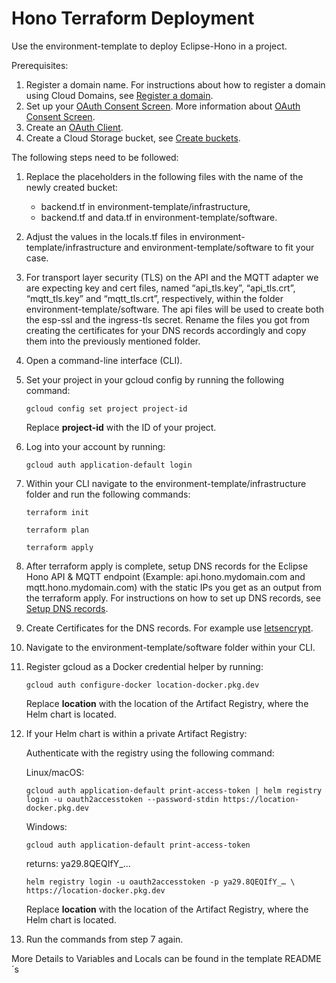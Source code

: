 # Hono Terraform Deployment

Use the environment-template to deploy Eclipse-Hono in a project.

Prerequisites:
1. Register a domain name. For instructions about how to register a domain using Cloud Domains, see [Register a domain](https://cloud.google.com/dns/docs/tutorials/create-domain-tutorial).
2. Set up your [OAuth Consent Screen](https://console.cloud.google.com/apis/credentials/consent). More information about [OAuth Consent Screen](https://support.google.com/cloud/answer/10311615?hl=en&ref_topic=3473162&sjid=5743182626460156348-EU).
3. Create an [OAuth Client](https://console.cloud.google.com/apis/credentials).
4. Create a Cloud Storage bucket, see [Create buckets](https://cloud.google.com/storage/docs/creating-buckets).


The following steps need to be followed:

1. Replace the placeholders in the following files with the name of the newly created bucket:
   * backend.tf in environment-template/infrastructure,
   * backend.tf and data.tf in environment-template/software.
2. Adjust the values in the locals.tf files in environment-template/infrastructure and environment-template/software to fit your case.
3. For transport layer security (TLS) on the API and the MQTT adapter we are expecting key and cert files, named “api_tls.key”, “api_tls.crt”, “mqtt_tls.key” and “mqtt_tls.crt”, respectively, within the folder environment-template/software. The api files will be used to create both the esp-ssl and the ingress-tls secret. Rename the files you got from creating the certificates for your DNS records accordingly and copy them into the previously mentioned folder.
4. Open a command-line interface (CLI).
5. Set your project in your gcloud config by running the following command:
    ```
    gcloud config set project project-id
    ```
   Replace <b>project-id</b> with the ID of your project.
6. Log into your account by running:
    ```
    gcloud auth application-default login
    ```
7. Within your CLI navigate to the environment-template/infrastructure folder and run the following commands:
    ```
    terraform init
    ```
    ```
    terraform plan
    ```
    ```
    terraform apply
    ```
8. After terraform apply is complete, setup DNS records for the Eclipse Hono API & MQTT endpoint (Example: api.hono.mydomain.com and mqtt.hono.mydomain.com) with the static IPs you get as an output from the terraform apply. For instructions on how to set up DNS records, see [Setup DNS records](https://cloud.google.com/dns/docs/set-up-dns-records-domain-name).

9. Create Certificates for the DNS records. For example use [letsencrypt](https://letsencrypt.org/).

10. Navigate to the environment-template/software folder within your CLI.

11. Register gcloud as a Docker credential helper by running:
    ```
    gcloud auth configure-docker location-docker.pkg.dev
    ```
    Replace <b>location</b> with the location of the Artifact Registry, where the Helm chart is located.
12. If your Helm chart is within a private Artifact Registry:

    Authenticate with the registry using the following command:

    Linux/macOS:
    ```
    gcloud auth application-default print-access-token | helm registry login -u oauth2accesstoken --password-stdin https://location-docker.pkg.dev
    ```
    Windows:
    ```
    gcloud auth application-default print-access-token
    ```
    returns: ya29.8QEQIfY_...
    ```
    helm registry login -u oauth2accesstoken -p ya29.8QEQIfY_… \ https://location-docker.pkg.dev
    ```

    Replace <b>location</b> with the location of the Artifact Registry, where the Helm chart is located.
13. Run the commands from step 7 again.


More Details to Variables and Locals can be found in the template README´s
